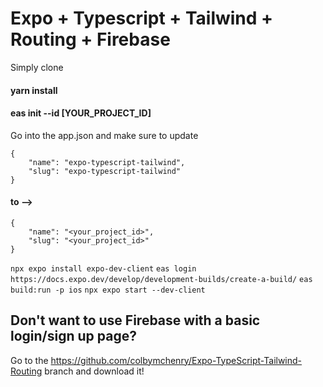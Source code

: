 # Expo + Typescript + Tailwind + Routing + Firebase

Simply clone

#### yarn install

#### eas init --id [YOUR_PROJECT_ID]

Go into the app.json and make sure to update

```
{
    "name": "expo-typescript-tailwind",
    "slug": "expo-typescript-tailwind"
}
```
#### to -->
```
{
    "name": "<your_project_id>",
    "slug": "<your_project_id>"
}
```

`
npx expo install expo-dev-client
`
`
eas login
`
`
https://docs.expo.dev/develop/development-builds/create-a-build/
`
`
eas build:run -p ios
`
`
npx expo start --dev-client
`


## Don't want to use Firebase with a basic login/sign up page?
Go to the https://github.com/colbymchenry/Expo-TypeScript-Tailwind-Routing branch and download it!
